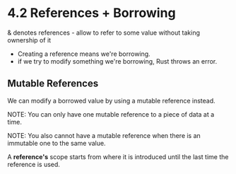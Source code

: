 # 4.2 References + Borrowing

& denotes references - allow to refer to some value without taking ownership of it

- Creating a reference means we're borrowing.
- if we try to modify something we're borrowing, Rust throws an error.

## Mutable References

We can modify a borrowed value by using a mutable reference instead.

NOTE: You can only have one mutable reference to a piece of data at a time.

NOTE: You also cannot have a mutable reference when there is an immutable one to the same value.

A **reference's** scope starts from where it is introduced until the last time the reference is used.




